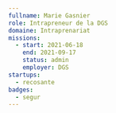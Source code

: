 ```yaml
---
fullname: Marie Gasnier
role: Intrapreneur de la DGS
domaine: Intraprenariat
missions:
  - start: 2021-06-18
    end: 2021-09-17
    status: admin
    employer: DGS
startups:
  - recosante
badges:
  - segur
---
```


